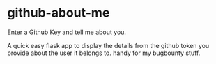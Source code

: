# github-about-me
Enter a Github Key and tell me about you.

A quick easy flask app to display the details from the github token you provide about the user it belongs to.
handy for my bugbounty stuff.
